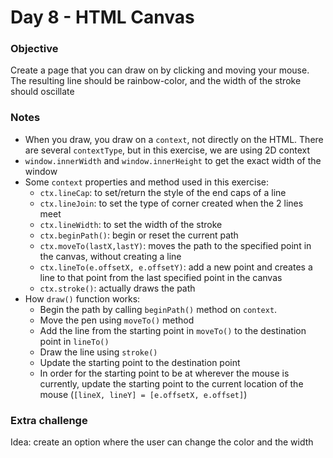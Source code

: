 # Day 8 - HTML Canvas
### Objective
Create a page that you can draw on by clicking and moving your mouse. The resulting line should be rainbow-color, and the width of the stroke should oscillate

### Notes
- When you draw, you draw on a `context`, not directly on the HTML. There are several `contextType`, but in this exercise, we are using 2D context 
- `window.innerWidth` and `window.innerHeight` to get the exact width of the window
- Some `context` properties and method used in this exercise:
    - `ctx.lineCap`: to set/return the style of the end caps of a line
    - `ctx.lineJoin`: to set the type of corner created when the 2 lines meet
    - `ctx.lineWidth`: to set the width of the stroke
    - `ctx.beginPath()`: begin or reset the current path
    - `ctx.moveTo(lastX,lastY)`: moves the path to the specified point in the canvas, without creating a line
    - `ctx.lineTo(e.offsetX, e.offsetY)`: add a new point and creates a line to that point from the last specified point in the canvas
    - `ctx.stroke()`: actually draws the path
- How `draw()` function works:
    - Begin the path by calling `beginPath()` method on `context`. 
    - Move the pen using `moveTo()` method
    - Add the line from the starting point in `moveTo()` to the destination point in `lineTo()`
    - Draw the line using `stroke()`
    - Update the starting point to the destination point
    - In order for the starting point to be at wherever the mouse is currently, update the starting point to the current location of the mouse (`[lineX, lineY] = [e.offsetX, e.offset]`)

### Extra challenge
Idea: create an option where the user can change the color and the width